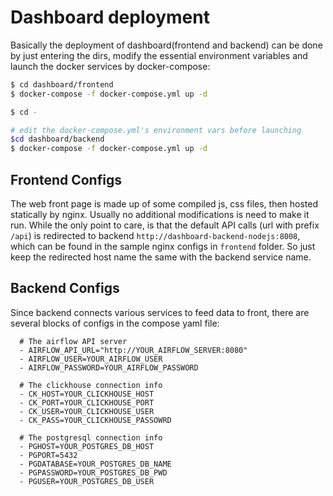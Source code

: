 # Dashboard deployment

Basically the deployment of dashboard(frontend and backend) can be done by just entering the dirs, modify the essential environment variables and launch the docker services by docker-compose:

```bash
$ cd dashboard/frontend
$ docker-compose -f docker-compose.yml up -d

$ cd -

# edit the docker-compose.yml's environment vars before launching
$cd dashboard/backend
$ docker-compose -f docker-compose.yml up -d
```



## Frontend Configs

The web front page is made up of some compiled js, css files, then hosted statically by nginx. Usually no additional modifications is need to make it run. While the only point to care, is that the default API calls (url with prefix `/api`) is redirected to backend `http://dashboard-backend-nodejs:8008`, which can be found in the sample nginx configs in `frontend` folder. So just keep the redirected host name the same with the backend service name.



## Backend Configs

Since backend connects various services to feed data to front, there are several blocks of configs in the compose yaml file:

      # The airflow API server
      - AIRFLOW_API_URL="http://YOUR_AIRFLOW_SERVER:8080"
      - AIRFLOW_USER=YOUR_AIRFLOW_USER
      - AIRFLOW_PASSWORD=YOUR_AIRFLOW_PASSWORD
    
      # The clickhouse connection info
      - CK_HOST=YOUR_CLICKHOUSE_HOST
      - CK_PORT=YOUR_CLICKHOUSE_PORT
      - CK_USER=YOUR_CLICKHOUSE_USER
      - CK_PASS=YOUR_CLICKHOUSE_PASSOWRD
    
      # The postgresql connection info
      - PGHOST=YOUR_POSTGRES_DB_HOST
      - PGPORT=5432
      - PGDATABASE=YOUR_POSTGRES_DB_NAME
      - PGPASSWORD=YOUR_POSTGRES_DB_PWD
      - PGUSER=YOUR_POSTGRES_DB_USER
